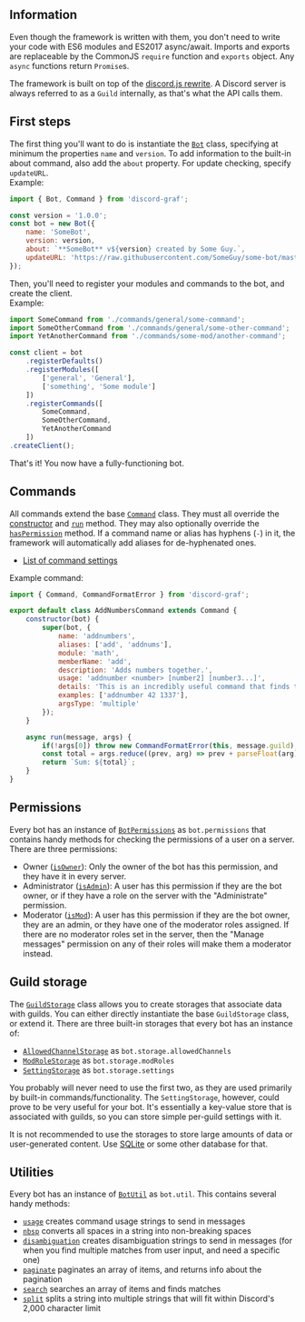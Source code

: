 ## Information
Even though the framework is written with them, you don't need to write your code with ES6 modules and ES2017 async/await.
Imports and exports are replaceable by the CommonJS `require` function and `exports` object.
Any `async` functions return `Promise`s.

The framework is built on top of the [discord.js rewrite](http://hydrabolt.github.io/discord.js/index.html#!/docs).
A Discord server is always referred to as a `Guild` internally, as that's what the API calls them.

## First steps
The first thing you'll want to do is instantiate the [`Bot`](../class/src/bot/index.js~Bot.html) class, specifying at minimum the properties `name` and `version`.
To add information to the built-in about command, also add the `about` property.
For update checking, specify `updateURL`.  
Example:

```javascript
import { Bot, Command } from 'discord-graf';

const version = '1.0.0';
const bot = new Bot({
	name: 'SomeBot',
	version: version,
	about: `**SomeBot** v${version} created by Some Guy.`,
	updateURL: 'https://raw.githubusercontent.com/SomeGuy/some-bot/master/package.json'
});
```

Then, you'll need to register your modules and commands to the bot, and create the client.  
Example:

```javascript
import SomeCommand from './commands/general/some-command';
import SomeOtherCommand from './commands/general/some-other-command';
import YetAnotherCommand from './commands/some-mod/another-command';

const client = bot
	.registerDefaults()
	.registerModules([
		['general', 'General'],
		['something', 'Some module']
	])
	.registerCommands([
		SomeCommand,
		SomeOtherCommand,
		YetAnotherCommand
	])
.createClient();
```

That's it!
You now have a fully-functioning bot.

## Commands
All commands extend the base [`Command`](../class/src/commands/command.js~Command.html) class.
They must all override the [constructor](../class/src/commands/command.js~Command.html#instance-constructor-constructor)
and [`run`](../class/src/commands/command.js~Command.html#instance-method-run) method.
They may also optionally override the [`hasPermission`](../class/src/commands/command.js~Command.html#instance-method-hasPermission) method.
If a command name or alias has hyphens (`-`) in it, the framework will automatically add aliases for de-hyphenated ones.

- [List of command settings](../typedef/index.html#static-typedef-CommandInfo)

Example command:

```javascript
import { Command, CommandFormatError } from 'discord-graf';

export default class AddNumbersCommand extends Command {
	constructor(bot) {
		super(bot, {
			name: 'addnumbers',
			aliases: ['add', 'addnums'],
			module: 'math',
			memberName: 'add',
			description: 'Adds numbers together.',
			usage: 'addnumber <number> [number2] [number3...]',
			details: 'This is an incredibly useful command that finds the sum of numbers. This command is the envy of all other commands.',
			examples: ['addnumber 42 1337'],
			argsType: 'multiple'
		});
	}

	async run(message, args) {
		if(!args[0]) throw new CommandFormatError(this, message.guild);
		const total = args.reduce((prev, arg) => prev + parseFloat(arg), 0);
		return `Sum: ${total}`;
	}
}
```

## Permissions
Every bot has an instance of [`BotPermissions`](../class/src/bot/permissions.js~BotPermissions.html) as `bot.permissions` that contains handy methods for checking the permissions of a user on a server.
There are three permissions:
- Owner ([`isOwner`](../class/src/bot/permissions.js~BotPermissions.html#instance-method-isOwner)):
  Only the owner of the bot has this permission, and they have it in every server.
- Administrator ([`isAdmin`](../class/src/bot/permissions.js~BotPermissions.html#instance-method-isAdmin)):
  A user has this permission if they are the bot owner, or if they have a role on the server with the "Administrate" permission.
- Moderator ([`isMod`](../class/src/bot/permissions.js~BotPermissions.html#instance-method-isMod)):
  A user has this permission if they are the bot owner, they are an admin, or they have one of the moderator roles assigned.
  If there are no moderator roles set in the server, then the "Manage messages" permission on any of their roles will make them a moderator instead.

## Guild storage
The [`GuildStorage`](../class/src/storage/index.js~GuildStorage.html) class allows you to create storages that associate data with guilds.
You can either directly instantiate the base `GuildStorage` class, or extend it.
There are three built-in storages that every bot has an instance of:
- [`AllowedChannelStorage`](../class/src/storage/allowed-channels.js~AllowedChannelStorage.html) as `bot.storage.allowedChannels`
- [`ModRoleStorage`](../class/src/storage/mod-roles.js~ModRoleStorage.html) as `bot.storage.modRoles`
- [`SettingStorage`](../class/src/storage/settings.js~SettingStorage.html) as `bot.storage.settings`

You probably will never need to use the first two, as they are used primarily by built-in commands/functionality.
The `SettingStorage`, however, could prove to be very useful for your bot.
It's essentially a key-value store that is associated with guilds, so you can store simple per-guild settings with it.

It is not recommended to use the storages to store large amounts of data or user-generated content.
Use [SQLite](https://www.npmjs.com/package/sqlite) or some other database for that.

## Utilities
Every bot has an instance of [`BotUtil`](../class/src/bot/util.js~BotUtil.html) as `bot.util`.
This contains several handy methods:
- [`usage`](../class/src/bot/util.js~BotUtil.html#instance-method-usage) creates command usage strings to send in messages
- [`nbsp`](../class/src/bot/util.js~BotUtil.html#instance-method-nbsp) converts all spaces in a string into non-breaking spaces
- [`disambiguation`](../class/src/bot/util.js~BotUtil.html#instance-method-disambiguation) creates disambiguation strings to send in messages
  (for when you find multiple matches from user input, and need a specific one)
- [`paginate`](../class/src/bot/util.js~BotUtil.html#instance-method-paginate) paginates an array of items, and returns info about the pagination
- [`search`](../class/src/bot/util.js~BotUtil.html#instance-method-search) searches an array of items and finds matches
- [`split`](../class/src/bot/util.js~BotUtil.html#instance-method-split) splits a string into multiple strings that will fit within Discord's 2,000 character limit
